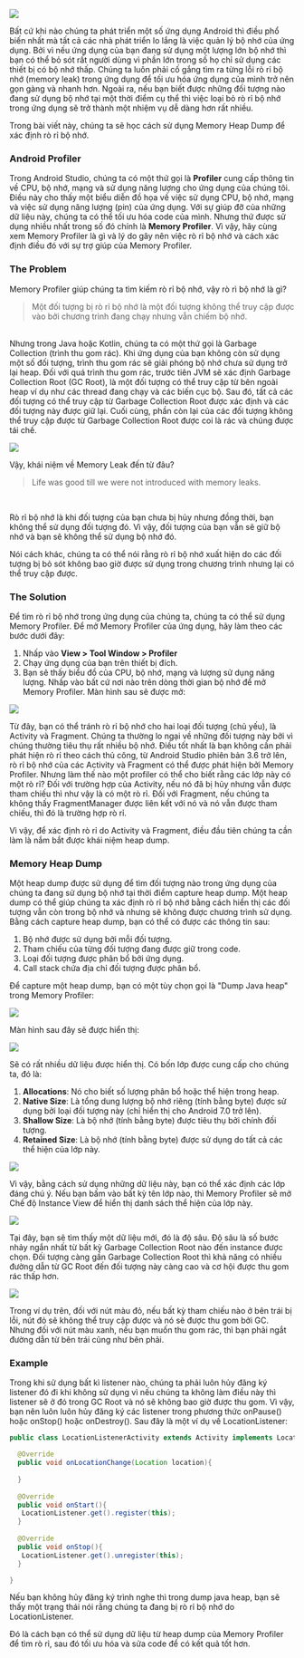 ![](https://images.viblo.asia/83f7a3df-9596-445f-a92c-78e6352d3ca9.png)

Bất cứ khi nào chúng ta phát triển một số ứng dụng Android thì điều phổ biến nhất mà tất cả các nhà phát triển lo lắng là việc quản lý bộ nhớ của ứng dụng. Bởi vì nếu ứng dụng của bạn đang sử dụng một lượng lớn bộ nhớ thì bạn có thể bỏ sót rất người dùng vì phần lớn trong số họ chỉ sử dụng các thiết bị có bộ nhớ thấp. Chúng ta luôn phải cố gắng tìm ra từng lỗi rò rỉ bộ nhớ (memory leak) trong ứng dụng để tối ưu hóa ứng dụng của mình trở nên gọn gàng và nhanh hơn. Ngoài ra, nếu bạn biết được những đối tượng nào đang sử dụng bộ nhớ tại một thời điểm cụ thể thì việc loại bỏ rò rỉ bộ nhớ trong ứng dụng sẽ trở thành một nhiệm vụ dễ dàng hơn rất nhiều.

Trong bài viết này, chúng ta sẽ học cách sử dụng Memory Heap Dump để xác định rò rỉ bộ nhớ.

### Android Profiler

Trong Android Studio, chúng ta có một thứ gọi là **Profiler** cung cấp thông tin về CPU, bộ nhớ, mạng và sử dụng năng lượng cho ứng dụng của chúng tôi. Điều này cho thấy một biểu diễn đồ họa về việc sử dụng CPU, bộ nhớ, mạng và việc sử dụng năng lượng (pin) của ứng dụng. Với sự giúp đỡ của những dữ liệu này, chúng ta có thể tối ưu hóa code của mình. Nhưng thứ được sử dụng nhiều nhất trong số đó chính là **Memory Profiler**. Vì vậy, hãy cùng xem Memory Profiler là gì và lý do gây nên việc rò rỉ bộ nhớ và cách xác định điều đó với sự trợ giúp của Memory Profiler.

### The Problem

Memory Profiler giúp chúng ta tìm kiếm rò rỉ bộ nhớ, vậy rò rì bộ nhớ là gì?

> Một đối tượng bị rò rỉ bộ nhớ là một đối tượng không thể truy cập được vào bởi chương trình đang chạy nhưng vẫn chiếm bộ nhớ.
> 
<br>
Nhưng trong Java hoặc Kotlin, chúng ta có một thứ gọi là Garbage Collection (trình thu gom rác). Khi ứng dụng của bạn không còn sử dụng một số đối tượng, trình thu gom rác sẽ giải phóng bộ nhớ chưa sử dụng trở lại heap. Đối với quá trình thu gom rác, trước tiên JVM sẽ xác định Garbage Collection Root (GC Root), là một đối tượng có thể truy cập từ bên ngoài heap ví dụ như các thread đang chạy và các biến cục bộ. Sau đó, tất cả các đối tượng có thể truy cập từ Garbage Collection Root được xác định và các đối tượng này được giữ lại. Cuối cùng, phần còn lại của các đối tượng không thể truy cập được từ Garbage Collection Root được coi là rác và chúng được tái chế.

![](https://images.viblo.asia/36a16e38-32aa-482b-ad0e-1dff93ccffcd.png)

Vậy, khái niệm về Memory Leak đến từ đâu?

> Life was good till we were not introduced with memory leaks.
> 
<br>

Rò rỉ bộ nhớ là khi đối tượng của bạn chưa bị hủy nhưng đồng thời, bạn không thể sử dụng đối tượng đó. Vì vậy, đối tượng của bạn vẫn sẽ giữ bộ nhớ và bạn sẽ không thể sử dụng bộ nhớ đó.

Nói cách khác, chúng ta có thể nói rằng rò rỉ bộ nhớ xuất hiện do các đối tượng bị bỏ sót không bao giờ được sử dụng trong chương trình nhưng lại có thể truy cập được.

### The Solution

Để tìm rò rỉ bộ nhớ trong ứng dụng của chúng ta, chúng ta có thể sử dụng Memory Profiler. Để mở Memory Profiler của ứng dụng, hãy làm theo các bước dưới đây:

1. Nhấp vào **View > Tool Window > Profiler**
2. Chạy ứng dụng của bạn trên thiết bị đích.
3. Bạn sẽ thấy biểu đồ của CPU, bộ nhớ, mạng và lượng sử dụng năng lượng. Nhấp vào bất cứ nơi nào trên dòng thời gian bộ nhớ để mở Memory Profiler. Màn hình sau sẽ được mở:

![](https://images.viblo.asia/61cdc80b-7fdf-48e1-ba5e-c3213229bd99.jpg)

Từ đây, bạn có thể tránh rò rỉ bộ nhớ cho hai loại đối tượng (chủ yếu), là Activity và Fragment. Chúng ta thường lo ngại về những đối tượng này bởi vì chúng thường tiêu thụ rất nhiều bộ nhớ. Điều tốt nhất là bạn không cần phải phát hiện rò rỉ theo cách thủ công, từ Android Studio phiên bản 3.6 trở lên, rò rỉ bộ nhớ của các Activity và Fragment có thể được phát hiện bởi Memory Profiler. Nhưng làm thế nào một profiler có thể cho biết rằng các lớp này có một rò rỉ? Đối với trường hợp của Activity, nếu nó đã bị hủy nhưng vẫn được tham chiếu thì như vậy là có một rò rỉ. Đối với Fragment, nếu chúng ta không thấy FragmentManager được liên kết với nó và nó vẫn được tham chiếu, thì đó là trường hợp rò rỉ.

Vì vậy, để xác định rò rỉ do Activity và Fragment, điều đầu tiên chúng ta cần làm là nắm bắt được khái niệm heap dump.

### Memory Heap Dump

Một heap dump được sử dụng để tìm đối tượng nào trong ứng dụng của chúng ta đang sử dụng bộ nhớ tại thời điểm capture heap dump. Một heap dump có thể giúp chúng ta xác định rò rỉ bộ nhớ bằng cách hiển thị các đối tượng vẫn còn trong bộ nhớ và nhưng sẽ không được chương trình sử dụng. Bằng cách capture heap dump, bạn có thể có được các thông tin sau:

1. Bộ nhớ được sử dụng bởi mỗi đối tượng.
2. Tham chiếu của từng đối tượng đang được giữ trong code.
3. Loại đối tượng được phân bổ bởi ứng dụng.
4. Call stack chứa địa chỉ đối tượng được phân bổ.

Để capture một heap dump, bạn có một tùy chọn gọi là "Dump Java heap" trong Memory Profiler:

![](https://images.viblo.asia/3c414da6-5455-4bea-93f7-b7745b16541a.png)

Màn hình sau đây sẽ được hiển thị:

![](https://images.viblo.asia/2cdfa260-ea2c-452c-be43-f9111c9f542d.png)

Sẽ có rất nhiều dữ liệu được hiển thị. Có bốn lớp được cung cấp cho chúng ta, đó là:

1. **Allocations**: Nó cho biết số lượng phân bổ hoặc thể hiện trong heap.
2. **Native Size**: Là tổng dung lượng bộ nhớ riêng (tính bằng byte) được sử dụng bởi loại đối tượng này (chỉ hiển thị cho Android 7.0 trở lên).
3. **Shallow Size**: Là bộ nhớ (tính bằng byte) được tiêu thụ bởi chính đối tượng.
4. **Retained Size**: Là bộ nhớ (tính bằng byte) được sử dụng do tất cả các thể hiện của lớp này.

![](https://images.viblo.asia/1dce209e-1094-43c6-88f0-54411d97c412.png)

Vì vậy, bằng cách sử dụng những dữ liệu này, bạn có thể xác định các lớp đáng chú ý. Nếu bạn bấm vào bất kỳ tên lớp nào, thì Memory Profiler sẽ mở Chế độ Instance View để hiển thị danh sách thể hiện của lớp này.

![](https://images.viblo.asia/08cf791b-b861-465a-87eb-d8a3882d6474.jpg)

Tại đây, bạn sẽ tìm thấy một dữ liệu mới, đó là độ sâu. Độ sâu là số bước nhảy ngắn nhất từ bất kỳ Garbage Collection Root nào đến instance được chọn. Đối tượng càng gần Garbage Collection Root thì khả năng có nhiều đường dẫn từ GC Root đến đối tượng này càng cao và cơ hội được thu gom rác thấp hơn.

![](https://images.viblo.asia/9e872ae4-d86a-45e3-b8eb-9256c2db3077.png)

Trong ví dụ trên, đối với nút màu đỏ, nếu bất kỳ tham chiếu nào ở bên trái bị lỗi, nút đỏ sẽ không thể truy cập được và nó sẽ được thu gom bởi GC. Nhưng đối với nút màu xanh, nếu bạn muốn thu gom rác, thì bạn phải ngắt đường dẫn từ bên trái cũng như bên phải.

### Example

Trong khi sử dụng bất kì listener nào, chúng ta phải luôn hủy đăng ký listener đó đi khi không sử dụng vì nếu chúng ta không làm điều này thì listener sẽ ở đó trong GC Root và nó sẽ không bao giờ được thu gom. Vì vậy, bạn nên luôn luôn hủy đăng ký các listener trong phương thức onPause() hoặc onStop() hoặc onDestroy(). Sau đây là một ví dụ về LocationListener:

```java
public class LocationListenerActivity extends Activity implements LocationUpdate{

  @Override
  public void onLocationChange(Location location){
    
  }
  
  @Override
  public void onStart(){
   LocationListener.get().register(this);
  }
  
  @Override
  public void onStop(){
   LocationListener.get().unregister(this);
  }

}
```

Nếu bạn không hủy đăng ký trình nghe thì trong dump java heap, bạn sẽ thấy một trạng thái nói rằng chúng ta đang bị rò rỉ bộ nhớ do LocationListener.

Đó là cách bạn có thể sử dụng dữ liệu từ heap dump của Memory Profiler để tìm rò rỉ, sau đó tối ưu hóa và sửa code để có kết quả tốt hơn.